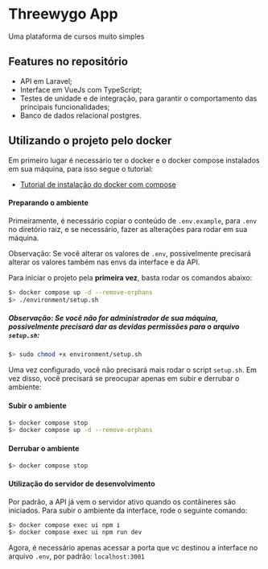 # Threewygo App

Uma plataforma de cursos muito simples

## Features no repositório

* API em Laravel;
* Interface em VueJs com TypeScript;
* Testes de unidade e de integração, para garantir o comportamento das principais funcionalidades;
* Banco de dados relacional postgres.

## Utilizando o projeto pelo docker

Em primeiro lugar é necessário ter o docker e o docker compose instalados em sua máquina, para isso segue o tutorial:

* [Tutorial de instalação do docker com compose](https://docs.docker.com/install/linux/docker-ce/ubuntu/)

#### Preparando o ambiente

Primeiramente, é necessário copiar o conteúdo de `.env.example`, para `.env` no diretório raiz, e se necessário, fazer as alterações para rodar em sua máquina.

Observação: Se você alterar os valores de `.env`, possivelmente precisará alterar os valores também nas envs da interface e da API.

Para iniciar o projeto pela **primeira vez**, basta rodar os comandos abaixo:

```bash
$> docker compose up -d --remove-orphans
$> ./environment/setup.sh
```

##### Observação: Se você não for administrador de sua máquina, possivelmente precisará dar as devidas permissões para o arquivo `setup.sh`:

```bash
$> sudo chmod +x environment/setup.sh
```

Uma vez configurado, você não precisará mais rodar o script `setup.sh`.
Em vez disso, você precisará se preocupar apenas em subir e derrubar o ambiente:

#### Subir o ambiente

```bash
$> docker compose stop
$> docker compose up -d --remove-orphans
```

#### Derrubar o ambiente

```bash
$> docker compose stop
```

#### Utilização do servidor de desenvolvimento

Por padrão, a API já vem o servidor ativo quando os contâineres são iniciados. Para subir o ambiente da interface, rode o seguinte comando:

```bash
$> docker compose exec ui npm i
$> docker compose exec ui npm run dev
```

Agora, é necessário apenas acessar a porta que vc destinou a interface no arquivo `.env`, por padrão: `localhost:3001`
